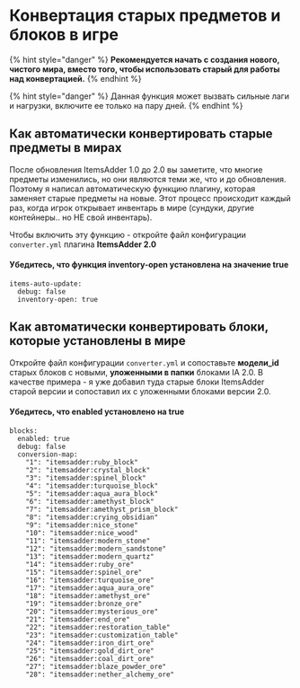 # Конвертация старых предметов и блоков в игре

{% hint style="danger" %}
**Рекомендуется начать с создания нового, чистого мира, вместо того, чтобы использовать старый для работы над конвертацией.**
{% endhint %}

{% hint style="danger" %}
Данная функция может вызвать сильные лаги и нагрузки, включите ее только на пару дней.
{% endhint %}

## Как автоматически конвертировать старые предметы в мирах

После обновления ItemsAdder 1.0 до 2.0 вы заметите, что многие предметы изменились, но они являются теми же, что и до обновления.  
Поэтому я написал автоматическую функцию плагину, которая заменяет старые предметы на новые. Этот процесс происходит каждый раз, когда игрок открывает инвентарь в мире \(сундуки, другие контейнеры.. но НЕ свой инвентарь\).

Чтобы включить эту функцию - откройте файл конфигурации `converter.yml` плагина **ItemsAdder 2.0**

#### Убедитесь, что функция inventory-open установлена на значение true

```text
items-auto-update:
  debug: false
  inventory-open: true
```

## Как автоматически конвертировать блоки, которые установлены в мире

Откройте файл конфигурации `converter.yml` и сопоставьте **модели\_id** старых блоков с новыми, **уложенными в папки** блоками IA 2.0. В качестве примера - я уже добавил туда старые блоки ItemsAdder старой версии и сопоставил их с уложенными блоками версии 2.0.

#### Убедитесь, что enabled установлено на true

```text
blocks:
  enabled: true
  debug: false
  conversion-map:
    "1": "itemsadder:ruby_block"
    "2": "itemsadder:crystal_block"
    "3": "itemsadder:spinel_block"
    "4": "itemsadder:turquoise_block"
    "5": "itemsadder:aqua_aura_block"
    "6": "itemsadder:amethyst_block"
    "7": "itemsadder:amethyst_prism_block"
    "8": "itemsadder:crying_obsidian"
    "9": "itemsadder:nice_stone"
    "10": "itemsadder:nice_wood"
    "11": "itemsadder:modern_stone"
    "12": "itemsadder:modern_sandstone"
    "13": "itemsadder:modern_quartz"
    "14": "itemsadder:ruby_ore"
    "15": "itemsadder:spinel_ore"
    "16": "itemsadder:turquoise_ore"
    "17": "itemsadder:aqua_aura_ore"
    "18": "itemsadder:amethyst_ore"
    "19": "itemsadder:bronze_ore"
    "20": "itemsadder:mysterious_ore"
    "21": "itemsadder:end_ore"
    "22": "itemsadder:restoration_table"
    "23": "itemsadder:customization_table"
    "24": "itemsadder:iron_dirt_ore"
    "25": "itemsadder:gold_dirt_ore"
    "26": "itemsadder:coal_dirt_ore"
    "27": "itemsadder:blaze_powder_ore"
    "28": "itemsadder:nether_alchemy_ore"
```

